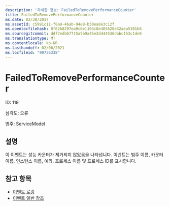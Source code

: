 ```yaml
---
description: '자세한 정보: FailedToRemovePerformanceCounter'
title: FailedToRemovePerformanceCounter
ms.date: 03/30/2017
ms.assetid: c5991c11-f8a9-46ab-94e8-b30ea8e3c12f
ms.openlocfilehash: 8f62b8297ea9c6e1103c0e485628e32aea5301b8
ms.sourcegitcommit: ddf7edb67715a5b9a45e3dd44536dabc153c1de0
ms.translationtype: MT
ms.contentlocale: ko-KR
ms.lasthandoff: 02/06/2021
ms.locfileid: "99736338"
---
```

# <a name="failedtoremoveperformancecounter"></a>FailedToRemovePerformanceCounter

ID: 119  
  
 심각도: 오류  
  
 범주: ServiceModel  
  
## <a name="description"></a>설명  

 이 이벤트는 성능 카운터가 제거되지 않았음을 나타냅니다. 이벤트는 범주 이름, 카운터 이름, 인스턴스 이름, 예외, 프로세스 이름 및 프로세스 ID를 표시합니다.  
  
## <a name="see-also"></a>참고 항목

- [이벤트 로깅](index.md)
- [이벤트 일반 참조](events-general-reference.md)
